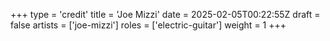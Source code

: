 +++
type = 'credit'
title = 'Joe Mizzi'
date = 2025-02-05T00:22:55Z
draft = false
artists = ['joe-mizzi']
roles = ['electric-guitar']
weight = 1
+++
